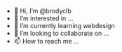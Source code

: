 - 👋 Hi, I’m @brodyclb
- 👀 I’m interested in ...
- 🌱 I’m currently learning webdesign
- 💞️ I’m looking to collaborate on ...
- 📫 How to reach me ...

<!---
brodyclb/brodyclb is a ✨ special ✨ repository because its `README.md` (this file) appears on your GitHub profile.
You can click the Preview link to take a look at your changes.
--->
